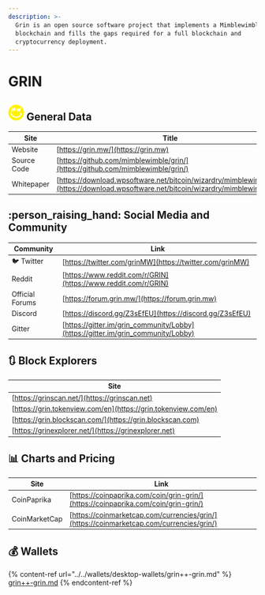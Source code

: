 ```yaml
---
description: >-
  Grin is an open source software project that implements a Mimblewimble
  blockchain and fills the gaps required for a full blockchain and
  cryptocurrency deployment.
---
```


# GRIN

## ![](../../.gitbook/assets/grin.png) General Data

| Site        | Title                                                                                                                                  |
| ----------- | -------------------------------------------------------------------------------------------------------------------------------------- |
| Website     | [https://grin.mw/](https://grin.mw)                                                                                                    |
| Source Code | [https://github.com/mimblewimble/grin/](https://github.com/mimblewimble/grin/)                                                         |
| Whitepaper  | [https://download.wpsoftware.net/bitcoin/wizardry/mimblewimble.txt](https://download.wpsoftware.net/bitcoin/wizardry/mimblewimble.txt) |

## :person_raising_hand: Social Media and Community

| Community       | Link                                                                             |
| --------------- | -------------------------------------------------------------------------------- |
| :bird: Twitter  | [https://twitter.com/grinMW](https://twitter.com/grinMW)                         |
| Reddit          | [https://www.reddit.com/r/GRIN](https://www.reddit.com/r/GRIN)                   |
| Official Forums | [https://forum.grin.mw/](https://forum.grin.mw)                                  |
| Discord         | [https://discord.gg/Z3sEfEU](https://discord.gg/Z3sEfEU)                         |
| Gitter          | [https://gitter.im/grin_community/Lobby](https://gitter.im/grin_community/Lobby) |

## :arrows_clockwise: Block Explorers

| Site                                                           |
| -------------------------------------------------------------- |
| [https://grinscan.net/](https://grinscan.net)                  |
| [https://grin.tokenview.com/en](https://grin.tokenview.com/en) |
| [https://grin.blockscan.com/](https://grin.blockscan.com)      |
| [https://grinexplorer.net/](https://grinexplorer.net)          |

## :bar_chart: Charts and Pricing

| Site          | Link                                                                                     |
| ------------- | ---------------------------------------------------------------------------------------- |
| CoinPaprika   | [https://coinpaprika.com/coin/grin-grin/](https://coinpaprika.com/coin/grin-grin/)       |
| CoinMarketCap | [https://coinmarketcap.com/currencies/grin/](https://coinmarketcap.com/currencies/grin/) |

## :moneybag: Wallets

{% content-ref url="../../wallets/desktop-wallets/grin++-grin.md" %}
[grin++-grin.md](../../wallets/desktop-wallets/grin++-grin.md)
{% endcontent-ref %}
